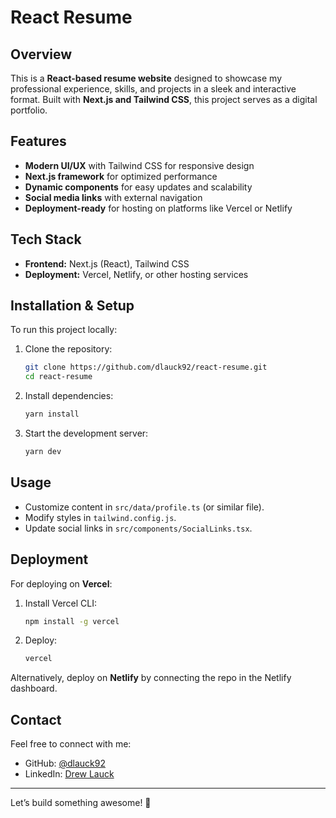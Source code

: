 # React Resume

## Overview
This is a **React-based resume website** designed to showcase my professional experience, skills, and projects in a sleek and interactive format. Built with **Next.js and Tailwind CSS**, this project serves as a digital portfolio.

## Features
- **Modern UI/UX** with Tailwind CSS for responsive design
- **Next.js framework** for optimized performance
- **Dynamic components** for easy updates and scalability
- **Social media links** with external navigation
- **Deployment-ready** for hosting on platforms like Vercel or Netlify

## Tech Stack
- **Frontend:** Next.js (React), Tailwind CSS
- **Deployment:** Vercel, Netlify, or other hosting services

## Installation & Setup
To run this project locally:

1. Clone the repository:
   ```sh
   git clone https://github.com/dlauck92/react-resume.git
   cd react-resume
   ```

2. Install dependencies:
   ```sh
   yarn install
   ```

3. Start the development server:
   ```sh
   yarn dev
   ```

## Usage
- Customize content in `src/data/profile.ts` (or similar file).
- Modify styles in `tailwind.config.js`.
- Update social links in `src/components/SocialLinks.tsx`.

## Deployment
For deploying on **Vercel**:
1. Install Vercel CLI:
   ```sh
   npm install -g vercel
   ```
2. Deploy:
   ```sh
   vercel
   ```

Alternatively, deploy on **Netlify** by connecting the repo in the Netlify dashboard.

## Contact
Feel free to connect with me:
- GitHub: [@dlauck92](https://github.com/dlauck92)
- LinkedIn: [Drew Lauck](https://www.linkedin.com/in/drew-lauck/)

---

Let’s build something awesome! 🚀


